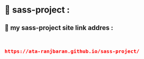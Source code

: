 <h1>📝 sass-project  :</h1>
<h2> 🔗 my sass-project  site link addres :
</h2>
<div style="display:flex;justify-contect:center;" align=center>
<h3>

<pre style="color:red">https://ata-ranjbaran.github.io/sass-project/</pre>
  </h3>
  
</div>
